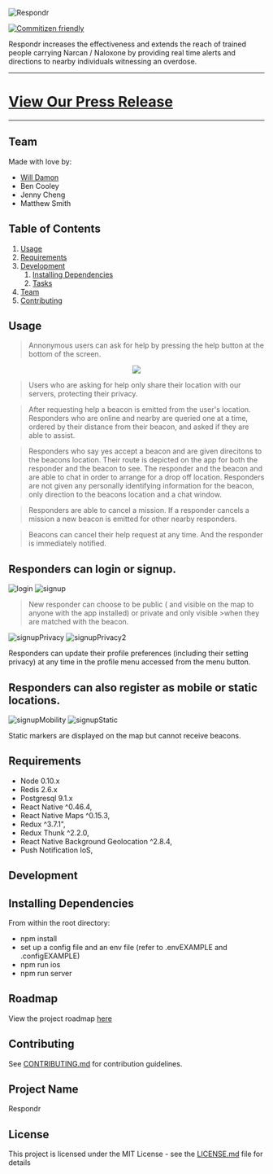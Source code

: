 ![Respondr](client/styles/assets/full_logo.png)

[![Commitizen friendly](https://img.shields.io/badge/commitizen-friendly-brightgreen.svg)](http://commitizen.github.io/cz-cli/)

Respondr increases the effectiveness and extends the reach of trained people carrying Narcan / Naloxone by providing real time alerts and directions to nearby individuals witnessing an overdose.
<hr/>

# [View Our Press Release](https://lintlions.github.io/Respondr/docs/press.html) #
<hr/>

## Team

Made with love by:
  - [Will Damon](https://github.com/wdamon)
  - Ben Cooley
  - Jenny Cheng
  - Matthew Smith

## Table of Contents

1. [Usage](#Usage)
1. [Requirements](#requirements)
1. [Development](#development)
    1. [Installing Dependencies](#installing-dependencies)
    1. [Tasks](#tasks)
1. [Team](#team)
1. [Contributing](#contributing)

## Usage
>Annonymous users can ask for help by pressing the help button at the bottom of the screen.

<p align="center">
  <img src="https://media.giphy.com/media/xT39DgfY2jHGPpTeuc/giphy.gif" />
</p>

>Users who are asking for help only share their location with our servers, protecting their privacy.

>After requesting help a beacon is emitted from the user's location. Responders who are online and nearby are queried one at a time, ordered by their distance from their beacon, and asked if they are able to assist. 

>Responders who say yes accept a beacon and are given direcitons to the beacons location. Their route is depicted on the app for both the responder and the beacon to see. The responder and the beacon and are able to chat in order to arrange for a drop off location. Responders are not given any personally identifying information for the beacon, only direction to the beacons location and a chat window. 

>Responders are able to cancel a mission. If a responder cancels a mission a new beacon is emitted for other nearby responders. 

>Beacons can cancel their help request at any time. And the responder is immediately notified.

## Responders can login or signup.

![login](client/styles/assets/login.png) 
![signup](client/styles/assets/signupStart.png)

>New responder can choose to be public ( and visible on the map to anyone with the app installed) or private and only visible >when they are matched with the beacon. 

![signupPrivacy](client/styles/assets/privacy.png)
![signupPrivacy2](client/styles/assets/privacy2.png)

Responders can update their profile preferences (including their setting privacy) at any time in the profile menu accessed from the menu button.

## Responders can also register as mobile or  static locations. 

![signupMobility](client/styles/assets/dynamic.png)
![signupStatic](client/styles/assets/static.png)

Static markers are displayed on the map but cannot receive beacons.

## Requirements

- Node 0.10.x
- Redis 2.6.x
- Postgresql 9.1.x
- React Native ^0.46.4,
- React Native Maps ^0.15.3,
- Redux ^3.7.1",
- Redux Thunk ^2.2.0,
- React Native Background Geolocation ^2.8.4,
- Push Notification IoS,

## Development

## Installing Dependencies

From within the root directory:

 - npm install
 - set up a config file and an env file  (refer to .envEXAMPLE and .configEXAMPLE)
 - npm run ios
 - npm run server
 

## Roadmap

View the project roadmap [here](https://github.com/LintLions/Respondr/issues)


## Contributing

See [CONTRIBUTING.md](CONTRIBUTING.md) for contribution guidelines.

## Project Name
Respondr

## License

This project is licensed under the MIT License - see the [LICENSE.md](LICENSE.md) file for details

